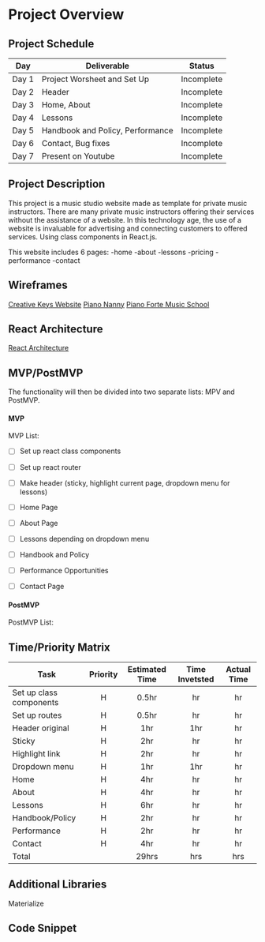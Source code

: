 # Project Overview

## Project Schedule
|  Day | Deliverable | Status
|---|---| ---|
|Day 1| Project Worsheet and Set Up | Incomplete
|Day 2|	Header | Incomplete
|Day 3| Home, About| Incomplete
|Day 4| Lessons | Incomplete
|Day 5| Handbook and Policy, Performance | Incomplete
|Day 6| Contact, Bug fixes | Incomplete
|Day 7| Present on Youtube | Incomplete

## Project Description
This project is a music studio website made as template for private music instructors. There are many private music instructors offering their services without the assistance of a website. In this technology age, the use of a website is invaluable for advertising and connecting customers to offered services. Using class components in React.js. 

This website includes 6 pages: 
    -home
    -about
    -lessons
    -pricing
    -performance
    -contact

## Wireframes
[Creative Keys Website](https://creativekeysmusic.com/piano-lab/)
[Piano Nanny](https://creativekeysmusic.com/piano-lab/)
[Piano Forte Music School](https://www.pianoforte-music.com/)

## React Architecture
[React Architecture](https://docs.google.com/drawings/d/1qn8AAY4Hh9_uGAHRzQ76rZyzVBdHQJY96QbUxbzr_eo/edit)

## MVP/PostMVP
The functionality will then be divided into two separate lists: MPV and PostMVP.
#### MVP

MVP List:
- [ ] Set up react class components
- [ ] Set up react router
- [ ] Make header (sticky, highlight current page, dropdown menu for lessons)
- [ ] Home Page
- [ ] About Page
- [ ] Lessons depending on dropdown menu
- [ ] Handbook and Policy 
- [ ] Performance Opportunities
- [ ] Contact Page 



#### PostMVP
PostMVP List:

## Time/Priority Matrix

| Task | Priority | Estimated Time | Time Invetsted | Actual Time |
| --- | :---: |  :---: | :---: | :---: |
| Set up class components| H | 0.5hr | hr | hr|
| Set up routes | H | 0.5hr | hr | hr|
| Header original | H | 1hr | 1hr | hr|
| Sticky | H | 2hr| hr | hr |
| Highlight link | H | 2hr | hr | hr|
| Dropdown menu | H | 1hr| 1hr | hr |
| Home | H | 4hr | hr | hr|
| About | H | 4hr | hr | hr|
| Lessons | H | 6hr | hr | hr|
| Handbook/Policy| H | 2hr | hr | hr|
| Performance | H | 2hr | hr | hr|
| Contact | H | 4hr | hr | hr|
| Total |  | 29hrs| hrs | hrs |

## Additional Libraries
   Materialize
    

## Code Snippet

